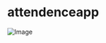 # attendenceapp

![Image](https://github.com/user-attachments/assets/519bc37d-7017-46d7-a9f6-3122df5aa6d2)

